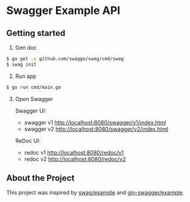 # Swagger Example API

## Getting started

1. Gen doc

```bash
$ go get -u github.com/swaggo/swag/cmd/swag
$ swag init
```

2. Run app

```bash
$ go run cmd/main.go
```

3. Open Swagger

   Swagger UI:
    - swagger v1 [http://localhost:8080/swagger/v1/index.html](http://localhost:8080/swagger/v1/index.html)
    - swagger v2 [http://localhost:8080/swagger/v2/index.html](http://localhost:8080/swagger/v2/index.html)

   ReDoc UI:
    - redoc v1 [http://localhost:8080/redoc/v1](http://localhost:8080/redoc/v1)
    - redoc v2 [http://localhost:8080/redoc/v2](http://localhost:8080/redoc/v2)

## About the Project

This project was inspired by [swag/example](https://github.com/swaggo/swag/tree/master/example)
and [gin-swagger/example](https://github.com/swaggo/gin-swagger/tree/master/example).
